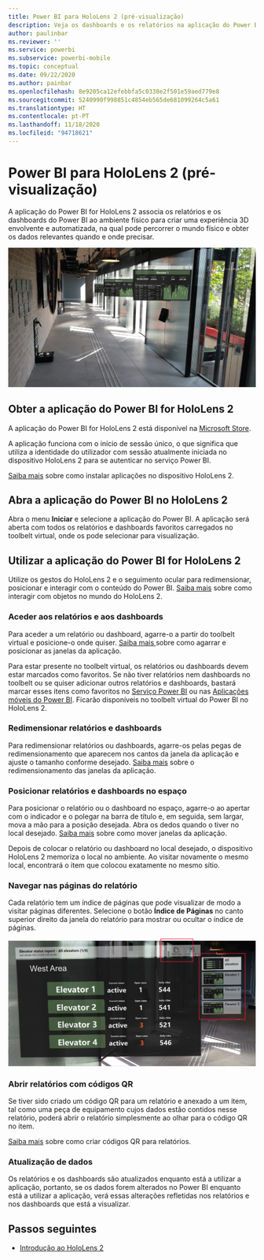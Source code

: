 ```yaml
---
title: Power BI para HoloLens 2 (pré-visualização)
description: Veja os dashboards e os relatórios na aplicação do Power BI for HoloLens 2.
author: paulinbar
ms.reviewer: ''
ms.service: powerbi
ms.subservice: powerbi-mobile
ms.topic: conceptual
ms.date: 09/22/2020
ms.author: painbar
ms.openlocfilehash: 8e9205ca12efebbfa5c0338e2f501e59aed779e8
ms.sourcegitcommit: 5240990f998851c4854eb565de681099264c5a61
ms.translationtype: HT
ms.contentlocale: pt-PT
ms.lasthandoff: 11/18/2020
ms.locfileid: "94718621"
---
```

# <a name="power-bi-for-hololens-2-preview"></a>Power BI para HoloLens 2 (pré-visualização)
A aplicação do Power BI for HoloLens 2 associa os relatórios e os dashboards do Power BI ao ambiente físico para criar uma experiência 3D envolvente e automatizada, na qual pode percorrer o mundo físico e obter os dados relevantes quando e onde precisar.

![Imagem do HoloLens 2 a mostrar relatórios flutuantes do Power BI.](media/mobile-hololens2-app/power-bi-hololens2-floating-reports.png)

## <a name="get-the-power-bi-app-for-hololens-2"></a>Obter a aplicação do Power BI for HoloLens 2 

A aplicação do Power BI for HoloLens 2 está disponível na [Microsoft Store](https://go.microsoft.com/fwlink/?linkid=526478).

A aplicação funciona com o início de sessão único, o que significa que utiliza a identidade do utilizador com sessão atualmente iniciada no dispositivo HoloLens 2 para se autenticar no serviço Power BI.

[Saiba mais](/hololens/holographic-store-apps) sobre como instalar aplicações no dispositivo HoloLens 2.

## <a name="open-the-power-bi-app-on-your-hololens-2"></a>Abra a aplicação do Power BI no HoloLens 2

Abra o menu **Iniciar** e selecione a aplicação do Power BI. A aplicação será aberta com todos os relatórios e dashboards favoritos carregados no toolbelt virtual, onde os pode selecionar para visualização.

## <a name="using-the-power-bi-app-for-hololens-2"></a>Utilizar a aplicação do Power BI for HoloLens 2

Utilize os gestos do HoloLens 2 e o seguimento ocular para redimensionar, posicionar e interagir com o conteúdo do Power BI. [Saiba mais](/hololens/hololens2-basic-usage) sobre como interagir com objetos no mundo do HoloLens 2.

### <a name="access-reports-and-dashboards"></a>Aceder aos relatórios e aos dashboards

Para aceder a um relatório ou dashboard, agarre-o a partir do toolbelt virtual e posicione-o onde quiser. [Saiba mais ](/hololens/hololens2-basic-usage#moving-holograms) sobre como agarrar e posicionar as janelas da aplicação.

Para estar presente no toolbelt virtual, os relatórios ou dashboards devem estar marcados como favoritos. Se não tiver relatórios nem dashboards no toolbelt ou se quiser adicionar outros relatórios e dashboards, bastará marcar esses itens como favoritos no [Serviço Power BI](../end-user-favorite.md) ou nas [Aplicações móveis do Power BI](mobile-apps-favorites.md). Ficarão disponíveis no toolbelt virtual do Power BI no HoloLens 2.

### <a name="resize-reports-and-dashboards"></a>Redimensionar relatórios e dashboards

Para redimensionar relatórios ou dashboards, agarre-os pelas pegas de redimensionamento que aparecem nos cantos da janela da aplicação e ajuste o tamanho conforme desejado. [Saiba mais](/hololens/hololens2-basic-usage#resizing-holograms) sobre o redimensionamento das janelas da aplicação.

### <a name="position-reports-and-dashboards-in-space"></a>Posicionar relatórios e dashboards no espaço

Para posicionar o relatório ou o dashboard no espaço, agarre-o ao apertar com o indicador e o polegar na barra de título e, em seguida, sem largar, mova a mão para a posição desejada. Abra os dedos quando o tiver no local desejado. [Saiba mais](/hololens/hololens2-basic-usage#moving-holograms) sobre como mover janelas da aplicação.

Depois de colocar o relatório ou dashboard no local desejado, o dispositivo HoloLens 2 memoriza o local no ambiente. Ao visitar novamente o mesmo local, encontrará o item que colocou exatamente no mesmo sítio.

### <a name="browse-report-pages"></a>Navegar nas páginas do relatório

Cada relatório tem um índice de páginas que pode visualizar de modo a visitar páginas diferentes. Selecione o botão **Índice de Páginas** no canto superior direito da janela do relatório para mostrar ou ocultar o índice de páginas.

![Imagem a mostrar o índice de páginas do relatório no Power BI for HoloLens 2](media/mobile-hololens2-app/power-bi-hololens2-browse-report-pages.png)

### <a name="open-reports-with-qr-codes"></a>Abrir relatórios com códigos QR

Se tiver sido criado um código QR para um relatório e anexado a um item, tal como uma peça de equipamento cujos dados estão contidos nesse relatório, poderá abrir o relatório simplesmente ao olhar para o código QR no item.

[Saiba mais](../../create-reports/service-create-qr-code-for-report.md) sobre como criar códigos QR para relatórios.

### <a name="data-refresh"></a>Atualização de dados

Os relatórios e os dashboards são atualizados enquanto está a utilizar a aplicação, portanto, se os dados forem alterados no Power BI enquanto está a utilizar a aplicação, verá essas alterações refletidas nos relatórios e nos dashboards que está a visualizar.

## <a name="next-steps"></a>Passos seguintes

* [Introdução ao HoloLens 2](/hololens/hololens2-basic-usage)